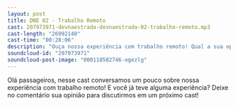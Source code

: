 ```yaml
---
layout: post
title: DNE 02 - Trabalho Remoto
cast: 207973971-devnaestrada-devnaestrada-02-trabalho-remoto.mp3
cast-length: "26992140"
cast-time: "00:28:06"
description: "Ouça nossa experiência com trabalho remoto! Qual a sua opinião a respeito?"
soundcloud-id: "207973971"
soundcloud-post-image: "000118582746-ogezlg"
---
```


Olá passageiros, nesse cast conversamos um pouco sobre nossa experiência com trabalho remoto! E você já teve alguma experiência? Deixe no comentário sua opinião para discutirmos em um próximo cast!
